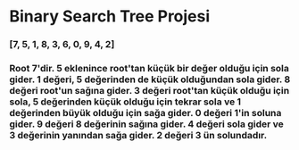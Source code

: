 # Binary Search Tree Projesi
### [7, 5, 1, 8, 3, 6, 0, 9, 4, 2]
### Root 7'dir. 5 eklenince root'tan küçük bir değer olduğu için sola gider. 1 değeri, 5 değerinden de küçük olduğundan sola gider. 8 değeri root'un sağına gider. 3 değeri root'tan küçük olduğu için sola, 5 değerinden küçük olduğu için tekrar sola ve 1 değerinden büyük olduğu için sağa gider. 0 değeri 1'in soluna gider. 9 değeri 8 değerinin sağına gider. 4 değeri sola gider ve 3 değerinin yanından sağa gider. 2 değeri 3 ün solundadır.